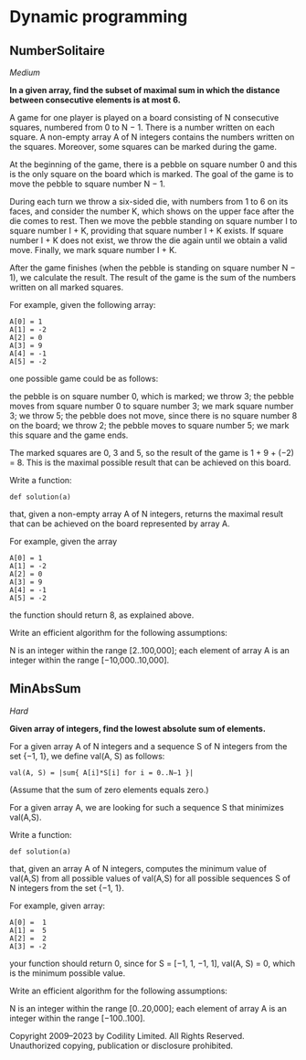 # Dynamic programming

## NumberSolitaire

*Medium*

**In a given array, find the subset of maximal sum in which the distance between consecutive elements is at most 6.**

A game for one player is played on a board consisting of N consecutive squares, numbered from 0 to N − 1. There is a number written on each square. A non-empty array A of N integers contains the numbers written on the squares. Moreover, some squares can be marked during the game.

At the beginning of the game, there is a pebble on square number 0 and this is the only square on the board which is marked. The goal of the game is to move the pebble to square number N − 1.

During each turn we throw a six-sided die, with numbers from 1 to 6 on its faces, and consider the number K, which shows on the upper face after the die comes to rest. Then we move the pebble standing on square number I to square number I + K, providing that square number I + K exists. If square number I + K does not exist, we throw the die again until we obtain a valid move. Finally, we mark square number I + K.

After the game finishes (when the pebble is standing on square number N − 1), we calculate the result. The result of the game is the sum of the numbers written on all marked squares.

For example, given the following array:

    A[0] = 1
    A[1] = -2
    A[2] = 0
    A[3] = 9
    A[4] = -1
    A[5] = -2
one possible game could be as follows:

  the pebble is on square number 0, which is marked;
  we throw 3; the pebble moves from square number 0 to square number 3; we mark square number 3;
  we throw 5; the pebble does not move, since there is no square number 8 on the board;
  we throw 2; the pebble moves to square number 5; we mark this square and the game ends.

The marked squares are 0, 3 and 5, so the result of the game is 1 + 9 + (−2) = 8. This is the maximal possible result that can be achieved on this board.

Write a function:

    def solution(a)

that, given a non-empty array A of N integers, returns the maximal result that can be achieved on the board represented by array A.

For example, given the array

    A[0] = 1
    A[1] = -2
    A[2] = 0
    A[3] = 9
    A[4] = -1
    A[5] = -2

the function should return 8, as explained above.

Write an efficient algorithm for the following assumptions:

  N is an integer within the range [2..100,000];
  each element of array A is an integer within the range [−10,000..10,000].

## MinAbsSum

*Hard*

**Given array of integers, find the lowest absolute sum of elements.**

For a given array A of N integers and a sequence S of N integers from the set {−1, 1}, we define val(A, S) as follows:

    val(A, S) = |sum{ A[i]*S[i] for i = 0..N−1 }|

(Assume that the sum of zero elements equals zero.)

For a given array A, we are looking for such a sequence S that minimizes val(A,S).

Write a function:

    def solution(a)

that, given an array A of N integers, computes the minimum value of val(A,S) from all possible values of val(A,S) for all possible sequences S of N integers from the set {−1, 1}.

For example, given array:

    A[0] =  1
    A[1] =  5
    A[2] =  2
    A[3] = -2

your function should return 0, since for S = [−1, 1, −1, 1], val(A, S) = 0, which is the minimum possible value.

Write an efficient algorithm for the following assumptions:

  N is an integer within the range [0..20,000];
  each element of array A is an integer within the range [−100..100].

Copyright 2009–2023 by Codility Limited. All Rights Reserved. Unauthorized copying, publication or disclosure prohibited.